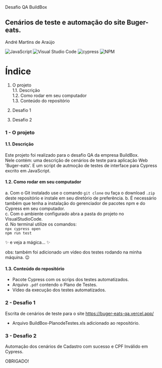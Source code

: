  Desafio QA BuildBox
## Cenários de teste e automação do site Buger-eats.
André Martins de Araújo

![JavaScript](https://img.shields.io/badge/javascript-%23323330.svg?style=for-the-badge&logo=javascript&logoColor=%23F7DF1E) ![Visual Studio Code](https://img.shields.io/badge/Visual%20Studio%20Code-0078d7.svg?style=for-the-badge&logo=visual-studio-code&logoColor=white) ![cypress](https://img.shields.io/badge/-cypress-%23E5E5E5?style=for-the-badge&logo=cypress&logoColor=058a5e) ![NPM](https://img.shields.io/badge/NPM-%23000000.svg?style=for-the-badge&logo=npm&logoColor=white)

# Índice
  1. O projeto  
     1.1. Descrição  
     1.2. Como rodar em seu computador  
     1.3. Conteúdo do repositório  
  2. Desafio 1

  3. Desafio 2

### **1 - O projeto**   

#### 1.1. Descrição  

Este projeto foi realizado para o desafio QA da empresa BuildBox.  
Nele contém: uma descrição de cenários de teste para aplicação Web 'Buger-eats'. E um script de autmoção de testes de interface para Cypress excrito em JavaScript.

#### 1.2. Como rodar em seu computador  
a. Com o Git instalado use o comando `git clone` ou faça o download `.zip` deste repositório e instale em seu diretório de preferência.
b. É necessário também que tenha a instalação do gerenciador de pacotes npm e do Cypress em seu computador.  
c. Com o ambiente configurado abra a pasta do projeto no VisualStudioCode.  
d. No terminal utilize os comandos:  
    `npx cypress open`  
    `npm run test`  

:sparkles: e veja a mágica... :sparkles:

obs: também foi adicionado um vídeo dos testes rodando na minha máquina. :wink: 

#### 1.3. Conteúdo do repositório  

- Pacote Cypress com os scrips dos testes automatizados.  
- Arquivo `.pdf` contendo o Plano de Testes.  
- Vídeo da execução dos testes automatizados.   

### **2 - Desafio 1**

Escrita de cenários de teste para o site  https://buger-eats-qa.vercel.app/
- Arquivo BuildBox-PlanodeTestes.xls adicionado ao repositório.

### **3 - Desafio 2**

Automação dos cenários de Cadastro com sucesso e CPF Inválido em Cypress.

OBRIGADO!
